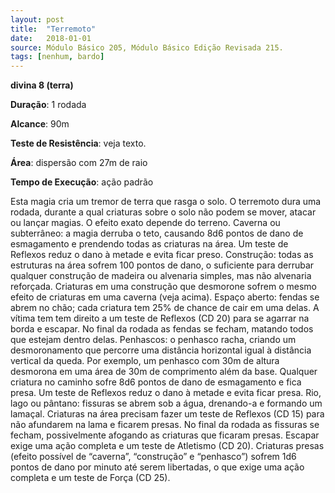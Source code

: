 ```yaml
---
layout: post
title:  "Terremoto"
date:   2018-01-01
source: Módulo Básico 205, Módulo Básico Edição Revisada 215.
tags: [nenhum, bardo]
---
```


**divina 8 (terra)**

**Duração**: 1 rodada

**Alcance**: 90m

**Teste de Resistência**: veja texto.

**Área**: dispersão com 27m de raio

**Tempo de Execução**: ação padrão

Esta magia cria um tremor de terra que rasga o solo. O terremoto dura uma rodada, durante a qual criaturas sobre o solo não podem se mover, atacar ou lançar magias.
O efeito exato depende do terreno.
Caverna ou subterrâneo: a magia derruba o teto, causando 8d6 pontos de dano de esmagamento e prendendo todas as criaturas na área. Um teste de Reflexos reduz o dano à metade e evita ficar preso.
Construção: todas as estruturas na área sofrem 100 pontos de dano, o suficiente para derrubar qualquer construção de madeira ou alvenaria simples, mas não alvenaria reforçada. Criaturas em uma construção que desmorone sofrem o mesmo efeito de criaturas em uma caverna (veja acima).
Espaço aberto: fendas se abrem no chão; cada criatura tem 25% de chance de cair em uma delas. A vítima tem tem direito a um teste de Reflexos (CD 20) para se agarrar na borda e escapar. No final da rodada as fendas se fecham, matando todos que estejam dentro delas.
Penhascos: o penhasco racha, criando um desmoronamento que percorre uma distância horizontal igual à distância vertical da queda. Por exemplo, um penhasco com 30m de altura desmorona em uma área de 30m de comprimento além da base. Qualquer criatura no caminho sofre 8d6 pontos de dano de esmagamento e fica presa. Um teste de Reflexos reduz o dano à metade e evita ficar presa.
Rio, lago ou pântano: fissuras se abrem sob a água, drenando-a e formando um lamaçal. Criaturas na área precisam fazer um teste de Reflexos (CD 15) para não afundarem na lama e ficarem presas. No final da rodada as fissuras se fecham, possivelmente afogando as criaturas que ficaram presas.
Escapar exige uma ação completa e um teste de Atletismo (CD 20).
Criaturas presas (efeito possível de “caverna”, “construção” e “penhasco”) sofrem 1d6 pontos de dano por minuto até serem libertadas, o que exige uma ação completa e um teste de Força (CD 25).
